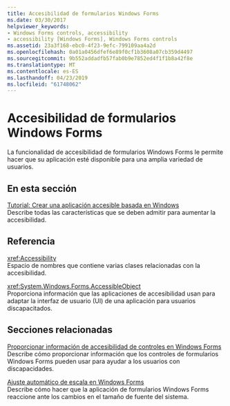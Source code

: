 ```yaml
---
title: Accesibilidad de formularios Windows Forms
ms.date: 03/30/2017
helpviewer_keywords:
- Windows Forms controls, accessibility
- accessibility [Windows Forms], Windows Forms controls
ms.assetid: 23a3f168-ebc0-4f23-9efc-799109aa4a2d
ms.openlocfilehash: 0a01a0456dfef6e89f0cf1b3608a07cb359d4497
ms.sourcegitcommit: 9b552addadfb57fab0b9e7852ed4f1f1b8a42f8e
ms.translationtype: MT
ms.contentlocale: es-ES
ms.lasthandoff: 04/23/2019
ms.locfileid: "61748062"
---
```

# <a name="windows-forms-accessibility"></a>Accesibilidad de formularios Windows Forms
La funcionalidad de accesibilidad de formularios Windows Forms le permite hacer que su aplicación esté disponible para una amplia variedad de usuarios.  
  
## <a name="in-this-section"></a>En esta sección  
 [Tutorial: Crear una aplicación accesible basada en Windows](walkthrough-creating-an-accessible-windows-based-application.md)  
 Describe todas las características que se deben admitir para aumentar la accesibilidad.  
  
## <a name="reference"></a>Referencia  
 <xref:Accessibility>  
 Espacio de nombres que contiene varias clases relacionadas con la accesibilidad.  
  
 <xref:System.Windows.Forms.AccessibleObject>  
 Proporciona información que las aplicaciones de accesibilidad usan para adaptar la interfaz de usuario (UI) de una aplicación para usuarios discapacitados.  
  
## <a name="related-sections"></a>Secciones relacionadas  
 [Proporcionar información de accesibilidad de controles en Windows Forms](../controls/providing-accessibility-information-for-controls-on-a-windows-form.md)  
 Describe cómo proporcionar información que los controles de formularios Windows Forms pueden usar para ayudar a los usuarios con discapacidades.  
  
 [Ajuste automático de escala en Windows Forms](../automatic-scaling-in-windows-forms.md)  
 Describe cómo hacer que la aplicación de formularios Windows Forms reaccione ante los cambios en el tamaño de fuente del sistema.

